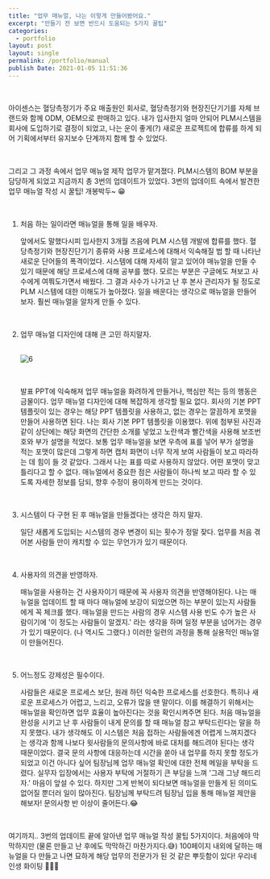 ```yaml
---
title: "업무 매뉴얼, 나는 이렇게 만들어봤어요."
excerpt: "만들기 전 보면 반드시 도움되는 5가지 꿀팁"
categories:
  - portfolio
layout: post
layout: single
permalink: /portfolio/manual
publish Date: 2021-01-05 11:51:36
---
```


<br/>

아이센스는 혈당측정기가 주요 매출원인 회사로, 혈당측정기와 현장진단기기를 자체 브랜드와 함께 ODM, OEM으로 판매하고 있다. 내가 입사한지 얼마 안되어 PLM시스템을 회사에 도입하기로 결정이 되었고, 나는 운이 좋게(?) 새로운 프로젝트에 합류를 하게 되어 기획에서부터 유지보수 단계까지 함께 할 수 있었다. 

<br/>

그리고 그 과정 속에서 업무 매뉴얼 제작 업무가 맡겨졌다. PLM시스템의 BOM 부분을 담당하게 되었고 지금까지 총 3번의 업데이트가 있었다. 3번의 업데이트 속에서 발견한 업무 매뉴얼 작성 시 꿀팁! 개봉박두~ &#128513;

<br/>

1. 처음 하는 일이라면 매뉴얼을 통해 일을 배우자.

   앞에서도 말했다시피 입사한지 3개월 즈음에 PLM 시스템 개발에 합류를 했다. 혈당측정기와 현장진단기기 종류와 사용 프로세스에 대해서 익숙해질 법 할 때 나타난 새로운 단어들의 폭격이었다. 시스템에 대해 자세히 알고 있어야 매뉴얼을 만들 수 있기 때문에 해당 프로세스에 대해 공부를 했다. 모르는 부분은 구글에도 쳐보고 사수에게 여쭤도가면서 배웠다. 그 결과 사수가 나가고 난 후 본사 관리자가 될 정도로 PLM 시스템에 대한 이해도가 높아졌다. 일을 배운다는 생각으로 매뉴얼을 만들어보자. 훨씬 매뉴얼을 알차게 만들 수 있다. 

   <br/>

2. 업무 매뉴얼 디자인에 대해 큰 고민 하지말자.

   <br/>  ![6](https://user-images.githubusercontent.com/72485853/119443435-96d73e80-bd64-11eb-99a3-e4df5bef9d84.jpg)

   <br/>

   발표 PPT에 익숙해져 업무 매뉴얼을 화려하게 만들거나, 핵심만 적는 등의 행동은 금물이다. 업무 매뉴얼 디자인에 대해 복잡하게 생각할 필요 없다. 회사의 기본 PPT 템플릿이 있는 경우는 해당 PPT 템플릿을 사용하고, 없는 경우는 깔끔하게 포맷을 만들어 사용하면 된다. 나는 회사 기본 PPT 템플릿을 이용했다. 위에 첨부된 사진과 같이 상단에는 해당 화면의 간단한 소개를 넣었고 노란색과 빨간색을 사용해 보조번호와 부가 설명을 적었다. 보통 업무 매뉴얼을 보면 우측에 표를 넣어 부가 설명을 적는 포맷이 많은데 그렇게 하면 캡처 화면이 너무 작게 보여 사람들이 보고 따라하는 데 힘이 들 것 같았다. 그래서 나는 표를 따로 사용하지 않았다. 어떤 포맷이 맞고 틀리다고 할 수 없다. 매뉴얼에서 중요한 점은 사람들이 하나씩 보고 따라 할 수 있도록 자세한 정보를 담되, 향후 수정이 용이하게 만드는 것이다.

   <br/>

3. 시스템이 다 구현 된 후 매뉴얼을 만들겠다는 생각은 하지 말자. 

   일단 새롭게 도입되는 시스템의 경우 변경이 되는 횟수가 정말 잦다. 업무를 처음 겪어본 사람들 만이 캐치할 수 있는 무언가가 있기 때문이다. 

   <br/>

4. 사용자의 의견을 반영하자. 

   매뉴얼을 사용하는 건 사용자이기 때문에 꼭 사용자 의견을 반영해야된다. 나는 매뉴얼을 업데이트 할 때 마다 매뉴얼에 보강이 되었으면 하는 부분이 있는지 사람들에게 꼭 체크를 했다. 매뉴얼을 만드는 사람의 경우 시스템 사용 빈도 수가 높은 사람이기에 '이 정도는 사람들이 알겠지.' 라는 생각을 하며 일정 부분을 넘어가는 경우가 있기 때문이다. (나 역시도 그랬다.) 이러한 일련의 과정을 통해 실용적인 매뉴얼이 만들어진다. 

   <br/>

5. 어느정도 강제성은 필수이다.

   사람들은 새로운 프로세스 보단, 원래 하던 익숙한 프로세스를 선호한다. 특히나 새로운 프로세스가 어렵고, 느리고, 오류가 많을 땐 말이다. 이를 해결하기 위해서는 매뉴얼을 확인하면 업무 효율이 높아진다는 것을 확인시켜주면 된다. 처음 매뉴얼을 완성을 시키고 난 후 사람들이 내게 문의를 할 때 매뉴얼 참고 부탁드린다는 말을 하지 못했다. 내가 생각해도 이 시스템은 처음 접하는 사람들에겐 어렵게 느껴지겠다는 생각과 함께 나보다 윗사람들의 문의사항에 바로 대처를 해드려야 된다는 생각 때문이었다. 결국 문의 사항에 대응하는데 시간을 쏟아 내 업무를 하지 못할 정도가 되었고 이건 아니다 싶어 팀장님께 업무 매뉴얼 확인에 대한 전체 메일을 부탁을 드렸다. 실무자 입장에서는 사용자 부탁에 거절하기 큰 부담을 느껴 '그래 그냥 해드리자.' 마음이 앞설 수 있다. 하지만 그게 반복이 되다보면 매뉴얼을 만들게 된 의미도 없어질 뿐더러 일이 많아진다. 팀장님께 부탁드려 팀장님 입을 통해 매뉴얼 제안을 해보자!  문의사항 반 이상이 줄어든다.&#128514;

<br/>

여기까지.. 3번의 업데이트 끝에 알아낸 업무 매뉴얼 작성 꿀팁 5가지이다.  처음에야 막막하지만 (물론 만들고 난 후에도 막막하긴 마찬가지다.&#128517;) 100페이지 내외에 달하는 매뉴얼을 다 만들고 나면 묘하게 해당 업무의 전문가가 된 것 같은 뿌듯함이 있다! 우리네 인생 화이팅 &#128588;&#128588;&#128588;

